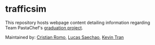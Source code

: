 # trafficsim

This repository hosts webpage content detailing information regarding Team PastaChef's [graduation project](https://pastachefs.github.io/trafficsim). 

Maintained by: [Cristian Romo](https://github.com/cristianromo), [Lucas Saechao](https://github.com/saechaol), [Kevin Tran](https://github.com/kevct)
